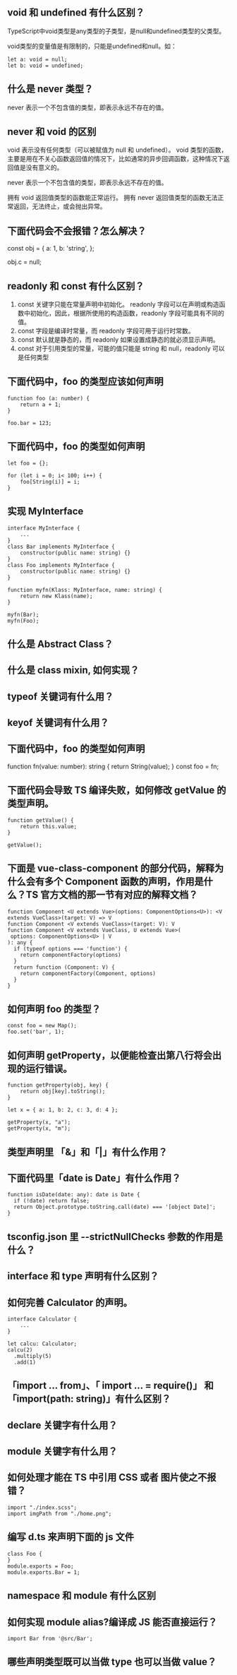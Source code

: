 
## void 和 undefined 有什么区别？
TypeScript中void类型是any类型的子类型，是null和undefined类型的父类型。  

void类型的变量值是有限制的，只能是undefined和null。如：
```
let a: void = null;
let b: void = undefined;
```

## 什么是 never 类型？
never 表示一个不包含值的类型，即表示永远不存在的值。

## never 和 void 的区别
void 表示没有任何类型（可以被赋值为 null 和 undefined）。
void 类型的函数，主要是用在不关心函数返回值的情况下，比如通常的异步回调函数，这种情况下返回值是没有意义的。

never 表示一个不包含值的类型，即表示永远不存在的值。

拥有 void 返回值类型的函数能正常运行。
拥有 never 返回值类型的函数无法正常返回，无法终止，或会抛出异常。

## 下面代码会不会报错？怎么解决？
const obj = {
    a: 1,
    b: 'string',
};
  
obj.c = null;

## readonly 和 const 有什么区别？
1. const 关键字只能在常量声明中初始化。 readonly 字段可以在声明或构造函数中初始化，因此，根据所使用的构造函数，readonly 字段可能具有不同的值。
2. const 字段是编译时常量，而 readonly 字段可用于运行时常数。
3. const 默认就是静态的，而 readonly 如果设置成静态的就必须显示声明。
4. const 对于引用类型的常量，可能的值只能是 string 和 null，readonly 可以是任何类型

## 下面代码中，foo 的类型应该如何声明
```
function foo (a: number) {
    return a + 1;
}
 
foo.bar = 123;
```

## 下面代码中，foo 的类型如何声明
```
let foo = {};
  
for (let i = 0; i< 100; i++) {
    foo[String(i)] = i;
}
```

## 实现 MyInterface
```
interface MyInterface {
    ...
}
class Bar implements MyInterface {
    constructor(public name: string) {}
}
class Foo implements MyInterface {
    constructor(public name: string) {}
}
  
function myfn(Klass: MyInterface, name: string) {
    return new Klass(name);
}
  
myfn(Bar);
myfn(Foo);
```

## 什么是 Abstract Class？

## 什么是 class mixin, 如何实现？

## typeof 关键词有什么用？

## keyof 关键词有什么用？

## 下面代码中，foo 的类型如何声明
function fn(value: number): string {
    return String(value);
}
const foo = fn;

## 下面代码会导致 TS 编译失败，如何修改 getValue 的类型声明。
```
function getValue() {
    return this.value;
}
  
getValue();
```

## 下面是 vue-class-component 的部分代码，解释为什么会有多个 Component 函数的声明，作用是什么？TS 官方文档的那一节有对应的解释文档？
```
function Component <U extends Vue>(options: ComponentOptions<U>): <V extends VueClass>(target: V) => V
function Component <V extends VueClass>(target: V): V
function Component <V extends VueClass, U extends Vue>(
 options: ComponentOptions<U> | V
): any {
  if (typeof options === 'function') {
    return componentFactory(options)
  }
  return function (Component: V) {
    return componentFactory(Component, options)
  }
}
```

## 如何声明 foo 的类型？
```
const foo = new Map();
foo.set('bar', 1);
```

## 如何声明 getProperty，以便能检查出第八行将会出现的运行错误。
```
function getProperty(obj, key) {
    return obj[key].toString();
}
 
let x = { a: 1, b: 2, c: 3, d: 4 };
 
getProperty(x, "a");
getProperty(x, "m");
```

## 类型声明里 「&」和「|」有什么作用？

## 下面代码里「date is Date」有什么作用？
```
function isDate(date: any): date is Date {
  if (!date) return false;
  return Object.prototype.toString.call(date) === '[object Date]';
}
```

## tsconfig.json 里 --strictNullChecks 参数的作用是什么？

## interface 和 type 声明有什么区别？

## 如何完善 Calculator 的声明。
```
interface Calculator {
    ...
}
 
let calcu: Calculator;
calcu(2)
  .multiply(5)
  .add(1)
```

## 「import ... from」、「 import ... = require()」 和 「import(path: string)」有什么区别？

## declare 关键字有什么用？

## module 关键字有什么用？

## 如何处理才能在 TS 中引用 CSS 或者 图片使之不报错？
```
import "./index.scss";
import imgPath from "./home.png";
```

## 编写 d.ts 来声明下面的 js 文件
```
class Foo {
}
module.exports = Foo;
module.exports.Bar = 1;
```

## namespace 和 module 有什么区别

## 如何实现 module alias?编译成 JS 能否直接运行？
```
import Bar from '@src/Bar';
```

## 哪些声明类型既可以当做 type 也可以当做 value？
